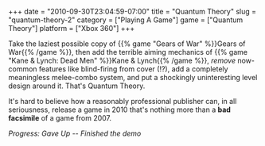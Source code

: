 +++
date = "2010-09-30T23:04:59-07:00"
title = "Quantum Theory"
slug = "quantum-theory-2"
category = ["Playing A Game"]
game = ["Quantum Theory"]
platform = ["Xbox 360"]
+++

Take the laziest possible copy of {{% game "Gears of War" %}}Gears of War{{% /game %}}, then add the terrible aiming mechanics of {{% game "Kane &amp; Lynch: Dead Men" %}}Kane &amp; Lynch{{% /game %}}, <i>remove</i> now-common features like blind-firing from cover (!?), add a completely meaningless melee-combo system, and put a shockingly uninteresting level design around it.  That's Quantum Theory.

It's hard to believe how a reasonably professional publisher can, in all seriousness, release a game in 2010 that's nothing more than a <b>bad facsimile</b> of a game from 2007.

<i>Progress: Gave Up -- Finished the demo</i>